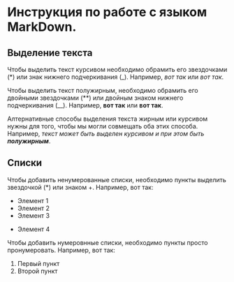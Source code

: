 # Инструкция по работе с языком MarkDown.

## Выделение текста

Чтобы выделить текст курсивом необходимо
обрамить его звездочками (*) или знак нижнего подчеркивания (_). Например, *вот так* или _вот так_.

Чтобы выделить текст полужирным, необходимо
обрамить его двойными звездочками (**) или двойным знаком нижнего подчеркивания (__). Например, **вот так** или __вот так__.

Алтернативные способы выделения текста жирным или курсивом нужны для того, чтобы мы могли совмещать оба этих способа. Например, _текст может быть выделен курсивом и при этом быть **полужирным**_.


## Списки

Чтобы добавить ненумерованные списки, необходимо пункты выделить звездочкой (*) или знаком +.
Например, вот так:
* Элемент 1
* Элемент 2
* Элемент 3
+ Элемент 4

Чтобы добавить нумеровнные списки, необходимо пункты просто пронумеровать.
Например, вот так:
1. Первый пункт
2. Второй пункт
